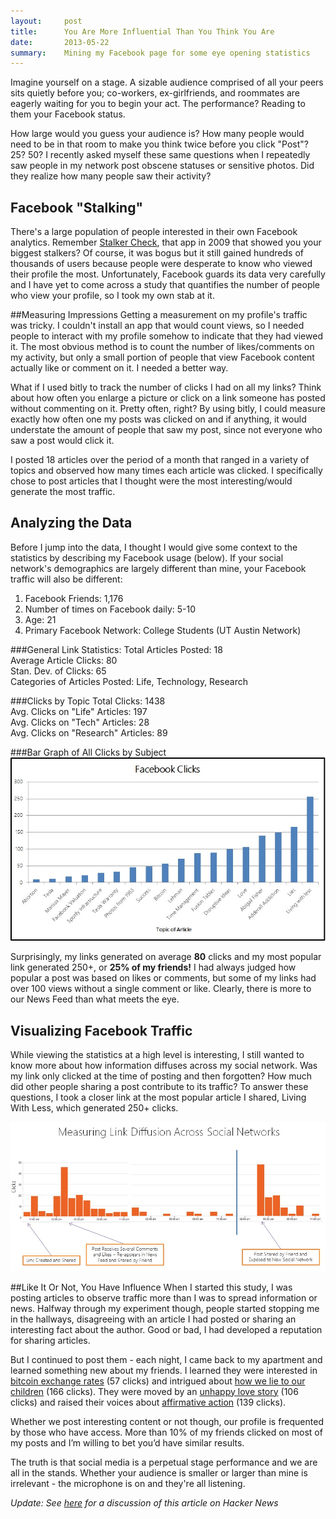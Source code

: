 ```yaml
---
layout:     post
title:      You Are More Influential Than You Think You Are
date:       2013-05-22 
summary:    Mining my Facebook page for some eye opening statistics
---
```


Imagine yourself on a stage. A sizable audience comprised of all your peers sits quietly before you; co-workers, ex-girlfriends, and roommates are eagerly waiting for you to begin your act. The performance? Reading to them your Facebook status.

How large would you guess your audience is? How many people would need to be in that room to make you think twice before you click "Post"? 25? 50?  I recently asked myself these same questions when I repeatedly saw people in my network post obscene statuses or sensitive photos. Did they realize how many people saw their activity? 

## Facebook "Stalking"
There's a large population of people interested in their own Facebook analytics. Remember [Stalker Check](http://www.nydailynews.com/news/new-facebook-app-tracks-stalkers-article-1.394325), that app in 2009 that showed you your biggest stalkers? Of course, it was bogus but it still gained hundreds of thousands of users because people were desperate to know who viewed their profile the most. Unfortunately, Facebook guards its data very carefully and I have yet to come across a study that quantifies the number of people who view your profile, so I took my own stab at it.

##Measuring Impressions
Getting a measurement on my profile's traffic was tricky. I couldn't install an app that would count views, so I needed people to interact with my profile somehow to indicate that they had viewed it. The most obvious method is to count the number of likes/comments on my activity, but only a small portion of people that view Facebook content actually like or comment on it. I needed a better way. 

What if I used bitly to track the number of clicks I had on all my links? Think about how often you enlarge a picture or click on a link someone has posted without commenting on it. Pretty often, right? By using bitly, I could measure exactly how often one my posts was clicked on and if anything, it would understate the amount of people that saw my post, since not everyone who saw a post would click it.

I posted 18 articles over the period of a month that ranged in a variety of topics and observed how many times each article was clicked. I specifically chose to post articles that I thought were the most interesting/would generate the most traffic.

## Analyzing the Data
Before I jump into the data, I thought I would give some context to the statistics by describing my Facebook usage (below). If your social network's demographics are largely different than mine, your Facebook traffic will also be different:

1. Facebook Friends: 1,176
2. Number of times on Facebook daily: 5-10
3. Age: 21
4. Primary Facebook Network: College Students (UT Austin Network)

###General Link Statistics:
Total Articles Posted: 18<br> 
Average Article Clicks: 80<br> 
Stan. Dev. of Clicks: 65<br> 
Categories of Articles Posted: Life, Technology, Research

###Clicks by Topic
Total Clicks: 1438 <br> 
Avg. Clicks on "Life" Articles: 197 <br>
Avg. Clicks on "Tech" Articles: 28 <br>
Avg. Clicks on "Research" Articles: 89

###Bar Graph of All Clicks by Subject
![](/assets/post4_chart1.jpg)

Surprisingly, my links generated on average **80** clicks and my most popular link generated 250+, or **25% of my friends!** I had always judged how popular a post was based on likes or comments, but some of my links had over 100 views without a single comment or like. Clearly, there is more to our News Feed than what meets the eye.

## Visualizing Facebook Traffic
While viewing the statistics at a high level is interesting, I still wanted to know more about how information diffuses across my social network. Was my link only clicked at the time of posting and then forgotten? How much did other people sharing a post contribute to its traffic? To answer these questions, I took a closer link at the most popular article I shared, Living With Less, which generated 250+ clicks.

![](/assets/post4_chart2.png)

##Like It Or Not, You Have Influence
When I started this study, I was posting articles to observe traffic more than I was to spread information or news. Halfway through my experiment though, people started stopping me in the hallways, disagreeing with an article I had posted or sharing an interesting fact about the author. Good or bad, I had developed a reputation for sharing articles.

But I continued to post them - each night, I came back to my apartment and learned something new about my friends. I learned they were interested in [bitcoin exchange rates](https://rtbtc.com/) (57 clicks) and intrigued about [how we lie to our children](http://www.paulgraham.com/lies.html) (166 clicks). They were moved by an [unhappy love story](http://www.nytimes.com/2013/04/07/fashion/a-life-plan-for-two-followed-by-one-modern-love.html?pagewanted=all&_r=0) (106 clicks) and raised their voices about [affirmative action](http://www.theatlanticwire.com/national/2013/03/abigail-fisher-university-texas/63247/) (139 clicks).

Whether we post interesting content or not though, our profile is frequented by those who have access. More than 10% of my friends clicked on most of my posts and I’m willing to bet you’d have similar results.

The truth is that social media is a perpetual stage performance and we are all in the stands. Whether your audience is smaller or larger than mine is irrelevant - the microphone is on and they're all listening.

*Update: See [here](https://news.ycombinator.com/item?id=5753897) for a discussion of this article on Hacker News*